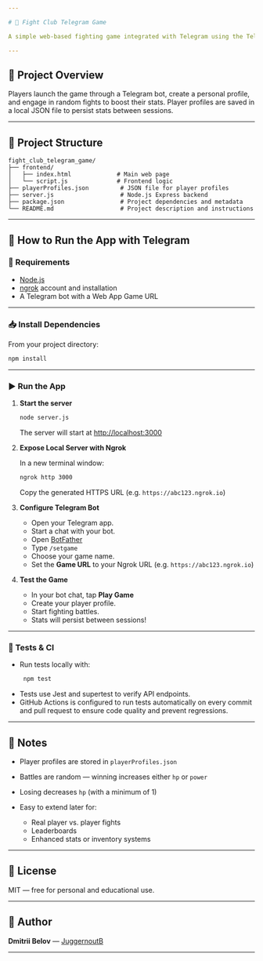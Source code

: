 ```yaml
---

# 🥊 Fight Club Telegram Game

A simple web-based fighting game integrated with Telegram using the Telegram Web Apps API, a Node.js backend, and file-based JSON storage for player profiles.

---
```


## 📖 Project Overview

Players launch the game through a Telegram bot, create a personal profile, and engage in random fights to boost their stats. Player profiles are saved in a local JSON file to persist stats between sessions.

---

## 📂 Project Structure

```
fight_club_telegram_game/
├── frontend/
│   ├── index.html             # Main web page
│   └── script.js              # Frontend logic
├── playerProfiles.json         # JSON file for player profiles
├── server.js                   # Node.js Express backend
├── package.json                # Project dependencies and metadata
└── README.md                   # Project description and instructions
```

---

## 🚀 How to Run the App with Telegram

### 📌 Requirements

* [Node.js](https://nodejs.org/)
* [ngrok](https://ngrok.com/) account and installation
* A Telegram bot with a Web App Game URL

---

### 📥 Install Dependencies

From your project directory:

```bash
npm install
```

---

### ▶️ Run the App

1. **Start the server**

   ```bash
   node server.js
   ```

   The server will start at [http://localhost:3000](http://localhost:3000)

2. **Expose Local Server with Ngrok**

   In a new terminal window:

   ```bash
   ngrok http 3000
   ```

   Copy the generated HTTPS URL (e.g. `https://abc123.ngrok.io`)

3. **Configure Telegram Bot**

   * Open your Telegram app.
   * Start a chat with your bot.
   * Open [BotFather](https://t.me/botfather)
   * Type `/setgame`
   * Choose your game name.
   * Set the **Game URL** to your Ngrok URL (e.g. `https://abc123.ngrok.io`)

4. **Test the Game**

   * In your bot chat, tap **Play Game**
   * Create your player profile.
   * Start fighting battles.
   * Stats will persist between sessions!

---

### 🧪 Tests & CI
* Run tests locally with:
  ```bash
   npm test
  ```
* Tests use Jest and supertest to verify API endpoints.
* GitHub Actions is configured to run tests automatically on every commit and pull request to ensure code quality and prevent regressions.

---

## 📒 Notes

* Player profiles are stored in `playerProfiles.json`
* Battles are random — winning increases either `hp` or `power`
* Losing decreases `hp` (with a minimum of 1)
* Easy to extend later for:

  * Real player vs. player fights
  * Leaderboards
  * Enhanced stats or inventory systems

---

## 📜 License

MIT — free for personal and educational use.

---

## 🙌 Author

**Dmitrii Belov** — [JuggernoutB](https://github.com/JuggernoutB)

---
